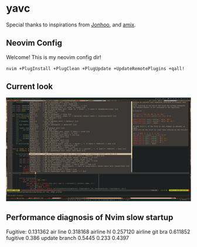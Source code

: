 # yavc

Special thanks to inspirations from [Jonhoo](https://github.com/jonhoo/configs), and [amix](https://github.com/amix/vimrc).

## Neovim Config

Welcome! This is my neovim config dir!

```
nvim +PlugInstall +PlugClean +PlugUpdate +UpdateRemotePlugins +qall!
```

## Current look

![Current look of my neovim](imgs/nvim-look.png?raw=true "Title")

## Performance diagnosis of Nvim slow startup 
Fugitive: 0.131362
air line 0.318168
airline hl 0.257120
airline git bra 0.611852
fugitive 0.386
update branch 0.5445
0.233
0.4397
